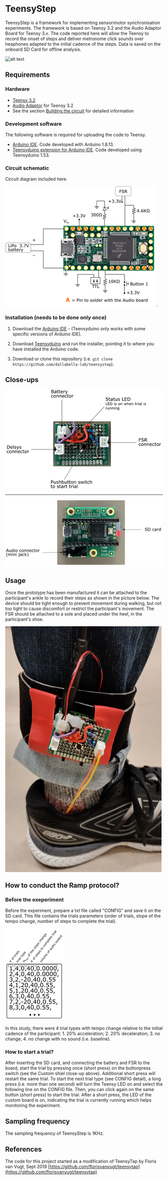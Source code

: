 # TeensyStep

TeensyStep is a framework for implementing sensorimotor synchronisation experiments. The framework is based on Teensy 3.2 and the Audio Adaptor Board for Teensy 3.x. The code reported here will allow the Teensy to record the onset of steps and deliver metronome click sounds over heaphones adapted to the initial cadence of the steps. Data is saved on the onboard SD Card for offline analysis. 

![alt text](misc/Equipment_participant_labelled.png "Setup example")

## Requirements

### Hardware
* [Teensy 3.2](https://www.pjrc.com/store/teensy32.html) 
* [Audio Adaptor](https://www.pjrc.com/store/teensy3_audio.html) for Teensy 3.2
* See the section [Building the circuit](#building-the-circuit) for detailed information

### Development software
The following software is required for uploading the code to Teensy.

* [Arduino IDE](https://www.arduino.cc/en/Main/Software). Code developed with Arduino 1.8.13.
* [Teensyduino extension for Arduino IDE](https://www.pjrc.com/teensy/teensyduino.html). Code developed using Teensyduino 1.53.


### Circuit schematic
Circuit diagram included here.

![wiring](misc/wiringTeensyStep.png). 


### Installation (needs to be done only once)


1. Download the [Arduino IDE](https://www.arduino.cc/en/Main/Software) - (Teensyduino only works with some specific versions of Arduino IDE).

2. Download [Teensyduino](https://www.pjrc.com/teensy/td_download.html) and run the installer, pointing it to where you have installed the Arduino code. 

3. Download or clone this repository (i.e. `git clone https://github.com/dallabella-lab/teensystep`).


## Close-ups

![custom shield](misc/TopBoard.png "Custom shield for the Teensy 3.2")

---

![side view](misc/BottomBoard.png "Teensy 3.2 with Audio board")


## Usage

Once the prototype has been manufactured it can be attached to the participant's ankle to record their steps as shown in the picture below. The device should be tight enough to prevent movement during walking, but not too tight to cause discomfort or restrict the participant's movement. The FSR should be attached to a sole and placed under the heel, in the participant's shoe.

<img src="misc/Equipment_participant.jpg" alt="equipment" align="center" width="500"/>

## How to conduct the Ramp protocol?

### Before the exeperiment

Before the experiment, prepare a txt file called "CONFIG" and save it on the SD card. This file contains the trials parameters (order of trials, slope of the tempo change, number of steps to complete the trial).

![CONFIG detail](misc/trial_configuration.png "Details of the trial parameters")

In this study, there were 4 trial types with tempo change relative to the initial cadence of the participant: 1. 20% acceleration; 2. 20% deceleration; 3. no change; 4. no change with no sound (i.e. baseline).

### How to start a trial?
After inserting the SD card, and connecting the battery and FSR to the board, start the trial by pressing once (short press) on the buttonpress switch (see the Custom shiel close-up above).
Additional short press will restart the same trial. To start the next trial type (see CONFIG detail), a long press (i.e. more than one second) will turn the Teensy LED on and select the following line on the CONFIG file. Then, you can click again on the same button (short press) to start the trial.
After a short press, the LED of the custom board is on, indicating the trial is currently running which helps monitoring the experiment.

## Sampling frequency

The sampling frequency of TeensyStep is 1KHz.

## References

The code for this project started as a modification of TeensyTap by Floris van Vugt, Sept 2019 [https://github.com/florisvanvugt/teensytap](https://github.com/florisvanvugt/teensytap)



